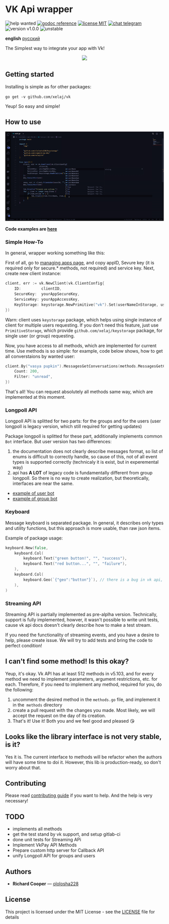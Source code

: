 # VK Api wrapper

![help wanted](https://img.shields.io/badge/-help%20wanted-success)
[![godoc reference](https://godoc.org/github.com/xelaj/vk?status.svg)](https://godoc.org/github.com/xelaj/vk)
[![license MIT](https://img.shields.io/badge/license-MIT-green)](https://github.com/xelaj/vk/blob/master/README.md)
[![chat telegram](https://img.shields.io/badge/chat-telegram-0088cc)](https://bit.ly/2xlsVsQ)
![version v1.0.0](https://img.shields.io/badge/version-v0.1.0-red)
![unstable](https://img.shields.io/badge/stability-unstable-yellow)
<!--
code quality
golangci
contributors
go version
gitlab pipelines
-->

**english** [русский](https://github.com/xelaj/vk/blob/master/doc/ru_RU/README.md)

The Simplest way to integrate your app with Vk!

<p align="center">
<img src="https://i.ibb.co/wdDc6Fm/logo.jpg"/>
</p>

## Getting started

Installing is simple as for other packages:

`go get -v github.com/xelaj/vk`

Yeup! So easy and simple!

## How to use

![preview](/doc/assets/short.gif)

**Code examples are [here](https://github.com/xelaj/vk/blob/master/examples)**

### Simple How-To

In general, wrapper working something like this:

First of all, go to [managing apps page](https://vk.com/apps?act=manage), and copy appID, Sevure key (it is required only for secure.* methods, not required) and service key. Next, create new client instance:

``` go
client, err := vk.NewClient(vk.ClientConfig{
    ID:         clientID,
    SecureKey:  yourAppSecureKey,
    ServiceKey: yourAppAccessKey,
    KeyStorage: keystorage.NewPrimitive("vk").Set(userNameInStorage, userKey),
})
```

Warn: client uses `keystorage` package, which helps using single instance of client for multiple users requesting. If you don't need this feature, just use `PrimitiveStorage`, which provide `github.com/xelaj/keystorage` package, for single user (or group) requesting.

Now, you have access to all methods, which are implemented for current time. Use methods is so simple: for example, code below shows, how to get all converstaions by wanted user:

``` go
client.By("vasya pupkin").MessagesGetConversations(methods.MessagesGetConversationsRequest{
    Count: 200,
    Filter: "unread",
})
```

That's all! You can request absolutely all methods same way, which are implemented at this moment.

### Longpoll API

Longpoll API is splitted for two parts: for the groups and for the users (user longpoll is legacy version, which still required for getting updates)

Package longpoll is splitted for these part, additionally implements common `Bot` interface. But user version has two differences:

1) the documentation does not clearly describe messages format, so list of enums is difficult to correctly handle, so cause of this, not of all event types is supported correctly (technicaly it is exist, but in experemental way)
2) api has **A LOT** of legacy code is fundamentally different from group longpoll. So there is no way to create realization, but theoretically, interfaces are near the same.

* [example of user bot](https://github.com/xelaj/vk/blob/master/examples/detect_spam_words)
* [example of group bot](https://github.com/xelaj/vk/blob/master/examples/simple_bot)

### Keyboard

Message keyboard is separated package. In general, it describes only types and utility functions, but this approach is more usable, than raw json items.

Example of package usage:

``` go
keyboard.New(false,
    keyboard.Col(
        keyboard.Text("green button!", "", "success"),
        keyboard.Text("red button...", "", "failure"),
    ),
    keyboard.Col(
        keyboard.Geo(`{"geo":"button"}`), // there is a bug in vk api, you must use payload only json.
    ),
)
```

### Streaming API

Streaming API is partially implemented as pre-alplha version. Technically, support is fully implemented, howver, it wasn't possible to  write unit tests, cause vk api docs doesn't clearly describe how to make a test stream.

If you need the functionality of streaming events, and you have a desire to help, please create issue. We will try to add tests and bring the code to perfect condition!

## I can't find some method! Is this okay?

Yeup, it's okay. Vk API has at least 512 methods in v5.103, and for every method we need to implement parameters, argument restrictions, etc. for each. Therefore, if you need to implement any method, required for you, do the following:

1) uncomment the desired method in the `methods.go` file, and implement it in the` methods` directory
2) create a pull request with the changes you made. Most likely, we will accept the request on the day of its creation.
3) That's it! Use it! Both you and we feel good and pleased 😘

## Looks like the library interface is not very stable, is it?

Yes it is. The current interface to methods will be refactor when the authors will have some time to doi it. However, this lib is production-ready, so don't worry about that.

## Contributing

Please read [contributing guide](https://github.com/xelaj/vk/blob/master/doc/en_US/CONTRIBUTING.md) if you want to help. And the help is very necessary!

## TODO

* implements all methods
* get the test stand by vk support, and setup gitlab-ci
* done unit tests for Streaming APi
* Implement VkPay API Methods
* Prepare custom http server for Callback API
* unify Longpoll API for groups and users

## Authors

* **Richard Cooper** — [ololosha228](https://github.com/ololosha228)

## License

This project is licensed under the MIT License - see the [LICENSE](https://github.com/xelaj/vk/blob/master/doc/ru_RU/LICENSE.md) file for details
